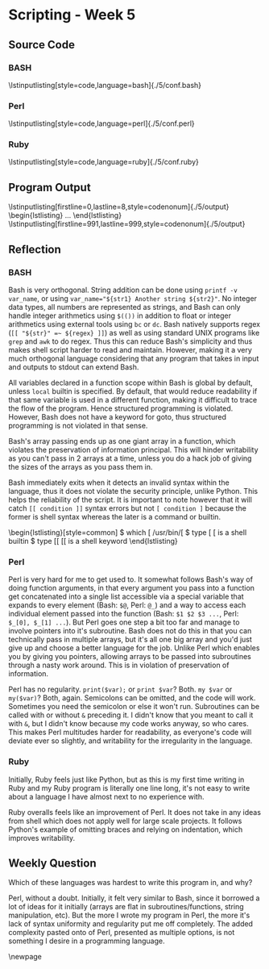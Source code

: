 # Scripting - Week 5
## Source Code
### BASH
\lstinputlisting[style=code,language=bash]{./5/conf.bash}


### Perl
\lstinputlisting[style=code,language=perl]{./5/conf.perl}


### Ruby
\lstinputlisting[style=code,language=ruby]{./5/conf.ruby}


## Program Output
\lstinputlisting[firstline=0,lastline=8,style=codenonum]{./5/output}
\begin{lstlisting}
...
\end{lstlisting}
\lstinputlisting[firstline=991,lastline=999,style=codenonum]{./5/output}


## Reflection
### BASH

Bash is very orthogonal. String addition can be done using `printf -v
var_name`, or using `var_name="${str1} Another string ${str2}"`. No integer
data types, all numbers are represented as strings, and Bash can only handle
integer arithmetics using `$(())` in addition to float or integer arithmetics
using external tools using `bc` or `dc`. Bash natively supports regex (`[[
"${str}" =~ ${regex} ]]`) as well as using standard UNIX programs like `grep`
and `awk` to do regex. Thus this can reduce Bash's simplicity and thus makes
shell script harder to read and maintain. However, making it a very much
orthogonal language considering that any program that takes in input and
outputs to stdout can extend Bash.

All variables declared in a function scope within Bash is global by default,
unless `local` builtin is specified. By default, that would reduce readability
if that same variable is used in a different function, making it difficult to
trace the flow of the program. Hence structured programming is violated.
However, Bash does not have a keyword for goto, thus structured programming is
not violated in that sense.

Bash's array passing ends up as one giant array in a function, which violates
the preservation of information principal. This will hinder writability as you
can't pass in 2 arrays at a time, unless you do a hack job of giving the sizes
of the arrays as you pass them in.

Bash immediately exits when it detects an invalid syntax within the language,
thus it does not violate the security principle, unlike Python. This helps the
reliability of the script. It is important to note however that it will catch
`[[ condition ]]` syntax errors but not `[ condition ]` because the former is
shell syntax whereas the later is a command or builtin.

\begin{lstlisting}[style=common]
$ which [
/usr/bin/[
$ type [
[ is a shell builtin
$ type [[
[[ is a shell keyword
\end{lstlisting}


### Perl

Perl is very hard for me to get used to. It somewhat follows Bash's way of
doing function arguments, in that every argument you pass into a function get
concatenated into a single list accessible via a special variable that expands
to every element (Bash: `$@`, Perl: `@_`) and a way to access each individual
element passed into the function (Bash: `$1 $2 $3 ...`, Perl: `$_[0], $_[1]
...`). But Perl goes one step a bit too far and manage to involve pointers into
it's subroutine. Bash does not do this in that you can technically pass in
multiple arrays, but it's all one big array and you'd just give up and choose a
better language for the job. Unlike Perl which enables you by giving you
pointers, allowing arrays to be passed into subroutines through a nasty
work around. This is in violation of preservation of information.

Perl has no regularity. `print($var);` or `print $var`?  Both. `my $var` or
`my($var)`? Both, again. Semicolons can be omitted, and the code will work.
Sometimes you need the semicolon or else it won't run.  Subroutines can be
called with or without `&` preceding it. I didn't know that you meant to call
it with `&`, but I didn't know because my code works anyway, so who cares.
This makes Perl multitudes harder for readability, as everyone's code will
deviate ever so slightly, and writability for the irregularity in the language.


### Ruby

Initially, Ruby feels just like Python, but as this is my first time writing in
Ruby and my Ruby program is literally one line long, it's not easy to write
about a language I have almost next to no experience with.

Ruby overalls feels like an improvement of Perl. It does not take in any ideas
from shell which does not apply well for large scale projects. It follows
Python's example of omitting braces and relying on indentation, which improves
writability.


## Weekly Question

Which of these languages was hardest to write this program in, and why?

Perl, without a doubt. Initially, it felt very similar to Bash, since it
borrowed a lot of ideas for it initially (arrays are flat in
subroutines/functions, string manipulation, etc). But the more I wrote my
program in Perl, the more it's lack of syntax uniformity and regularity put me
off completely. The added complexity pasted onto of Perl, presented as multiple
options, is not something I desire in a programming language.

\newpage
